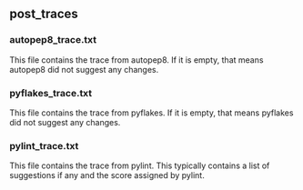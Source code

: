 ## post_traces

### autopep8_trace.txt

This file contains the trace from autopep8. If it is empty, that means autopep8 did not suggest any changes.

### pyflakes_trace.txt

This file contains the trace from pyflakes. If it is empty, that means pyflakes did not suggest any changes.

### pylint_trace.txt

This file contains the trace from pylint. This typically contains a list of suggestions if any and the score assigned by pylint.
